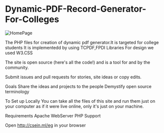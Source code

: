 # Dynamic-PDF-Record-Generator-For-Colleges
![HomePage](https://lh5.googleusercontent.com/swP9IbWo1Y96B6ERehkOGnMFmdmXZ5otOb55mS44sMDXk984wEM3p7ITDlJrEgCz6Z5f_7mEkg4Pbw=w1366-h662-rw "A Sample Page")

The PHP files for creation of dynamic pdf generator.It is targeted for college students
It is implementedd by using TCPDF,FPDI Libraries
For design we used W3.CSS

The site is open source (here's all the code!) and is a tool for and by the community.

Submit issues and pull requests for stories, site ideas or copy edits.

Goals
Share the ideas and projects to the people
Demystify open source terminology

To Set up Locally
You can take all the files of this site and run them just on your computer as if it were live online, only it's just on your machine.

Requirements
Apache WebServer
PHP Support

Open http://csein.ml/eg in your browser

